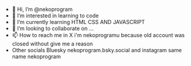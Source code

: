 - 👋 Hi, I’m @nekoprogram
- 👀 I’m interested in learning to code
- 🌱 I’m currently learning HTML CSS AND JAVASCRIPT
- 💞️ I’m looking to collaborate on ...
- 📫 How to reach me in X i'm nekoprogramu because old account was closed without give me a reason
- Other socials Bluesky nekoprogram.bsky.social and instagram same name nekoprogram

<!---
nekoprogram/nekoprogram is a ✨ special ✨ repository because its `README.md` (this file) appears on your GitHub profile.
You can click the Preview link to take a look at your changes.
--->
